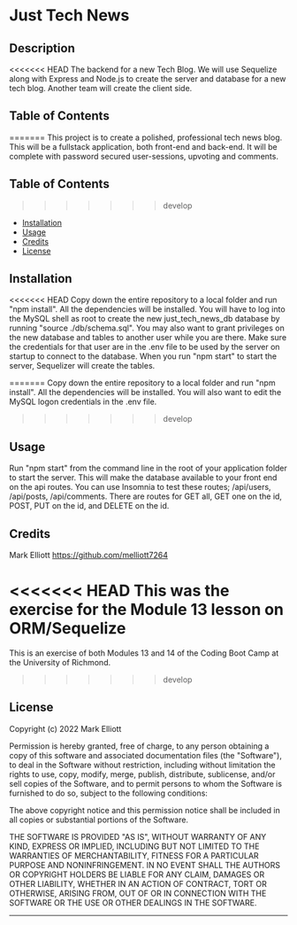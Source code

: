 # Just Tech News

## Description

<<<<<<< HEAD
The backend for a new Tech Blog.  We will use Sequelize along with Express and Node.js to create the server and database for a new tech blog.  Another team will create the client side.   

## Table of Contents 
=======
This project is to create a polished, professional tech news blog. This will be a fullstack application, both front-end and back-end. It will be complete with password secured user-sessions, upvoting and comments.

## Table of Contents
>>>>>>> develop

- [Installation](#installation)
- [Usage](#usage)
- [Credits](#credits)
- [License](#license)

## Installation

<<<<<<< HEAD
Copy down the entire repository to a local folder and run "npm install".   All the dependencies will be installed.  You will have to log into the MySQL shell as root to create the new just_tech_news_db database by running "source ./db/schema.sql".  You may also want to grant privileges on the new database and tables to another user while you are there.   Make sure the credentials for that user are in the .env file to be used by the server on startup to connect to the database.  When you run "npm start" to start the server, Sequelizer will create the tables. 


=======
Copy down the entire repository to a local folder and run "npm install". All the dependencies will be installed. You will also want to edit the MySQL logon credentials in the .env file.
>>>>>>> develop

## Usage

Run "npm start" from the command line in the root of your application folder to start the server.   This will make the database available to your front end on the api routes.  You can use Insomnia to test these routes; /api/users, /api/posts, /api/comments.   There are routes for GET all, GET one on the id, POST, PUT on the id, and DELETE on the id.   



## Credits

Mark Elliott https://github.com/melliott7264

<<<<<<< HEAD
This was the exercise for the Module 13 lesson on ORM/Sequelize
=======
This is an exercise of both Modules 13 and 14 of the Coding Boot Camp at the University of Richmond.
>>>>>>> develop

## License

Copyright (c) 2022 Mark Elliott

Permission is hereby granted, free of charge, to any person obtaining a copy
of this software and associated documentation files (the "Software"), to deal
in the Software without restriction, including without limitation the rights
to use, copy, modify, merge, publish, distribute, sublicense, and/or sell
copies of the Software, and to permit persons to whom the Software is
furnished to do so, subject to the following conditions:

The above copyright notice and this permission notice shall be included in all
copies or substantial portions of the Software.

THE SOFTWARE IS PROVIDED "AS IS", WITHOUT WARRANTY OF ANY KIND, EXPRESS OR
IMPLIED, INCLUDING BUT NOT LIMITED TO THE WARRANTIES OF MERCHANTABILITY,
FITNESS FOR A PARTICULAR PURPOSE AND NONINFRINGEMENT. IN NO EVENT SHALL THE
AUTHORS OR COPYRIGHT HOLDERS BE LIABLE FOR ANY CLAIM, DAMAGES OR OTHER
LIABILITY, WHETHER IN AN ACTION OF CONTRACT, TORT OR OTHERWISE, ARISING FROM,
OUT OF OR IN CONNECTION WITH THE SOFTWARE OR THE USE OR OTHER DEALINGS IN THE
SOFTWARE.

---
